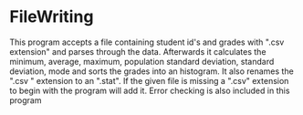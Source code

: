 # FileWriting
This program accepts a file containing student id's and grades with ".csv extension" and parses through the data. Afterwards it calculates the minimum, average, maximum, population standard deviation, standard deviation, mode and sorts the grades into an histogram. It also renames the ".csv " extension to an ".stat". If the given file is missing a ".csv" extension to begin with the program will add it. Error checking is also included in this program  
